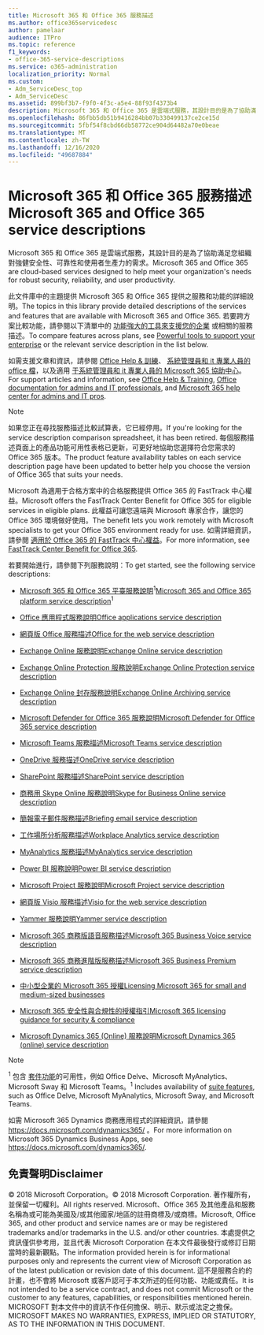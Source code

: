 ```yaml
---
title: Microsoft 365 和 Office 365 服務描述
ms.author: office365servicedesc
author: pamelaar
audience: ITPro
ms.topic: reference
f1_keywords:
- office-365-service-descriptions
ms.service: o365-administration
localization_priority: Normal
ms.custom:
- Adm_ServiceDesc_top
- Adm_ServiceDesc
ms.assetid: 899bf3b7-f9f0-4f3c-a5e4-88f93f4373b4
description: Microsoft 365 和 Office 365 是雲端式服務，其設計目的是為了協助滿足您組織對強健安全性、可靠性和使用者生產力的需求。
ms.openlocfilehash: 86fbb5db51b9416284bb07b330499137ce2ce15d
ms.sourcegitcommit: 5fbf54f8cbd66db58772ce904d64482a70e0beae
ms.translationtype: MT
ms.contentlocale: zh-TW
ms.lasthandoff: 12/16/2020
ms.locfileid: "49687884"
---
```

# <a name="microsoft-365-and-office-365-service-descriptions"></a><span data-ttu-id="e313e-103">Microsoft 365 和 Office 365 服務描述</span><span class="sxs-lookup"><span data-stu-id="e313e-103">Microsoft 365 and Office 365 service descriptions</span></span> 

<span data-ttu-id="e313e-104">Microsoft 365 和 Office 365 是雲端式服務，其設計目的是為了協助滿足您組織對強健安全性、可靠性和使用者生產力的需求。</span><span class="sxs-lookup"><span data-stu-id="e313e-104">Microsoft 365 and Office 365 are cloud-based services designed to help meet your organization's needs for robust security, reliability, and user productivity.</span></span> 
  
<span data-ttu-id="e313e-105">此文件庫中的主題提供 Microsoft 365 和 Office 365 提供之服務和功能的詳細說明。</span><span class="sxs-lookup"><span data-stu-id="e313e-105">The topics in this library provide detailed descriptions of the services and features that are available with Microsoft 365 and Office 365.</span></span> <span data-ttu-id="e313e-106">若要跨方案比較功能，請參閱以下清單中的 [功能強大的工具來支援您的企業](https://go.microsoft.com/fwlink/?LinkID=799177&amp;clcid=0x409) 或相關的服務描述。</span><span class="sxs-lookup"><span data-stu-id="e313e-106">To compare features across plans, see [Powerful tools to support your enterprise](https://go.microsoft.com/fwlink/?LinkID=799177&amp;clcid=0x409) or the relevant service description in the list below.</span></span> 
  
<span data-ttu-id="e313e-107">如需支援文章和資訊，請參閱 [Office Help & 訓練](https://support.office.com/)、 [系統管理員和 it 專業人員的 office 檔](https://docs.microsoft.com/office/)，以及適用 [于系統管理員和 it 專業人員的 Microsoft 365 協助中心](https://docs.microsoft.com/microsoft-365/)。</span><span class="sxs-lookup"><span data-stu-id="e313e-107">For support articles and information, see [Office Help & Training](https://support.office.com/), [Office documentation for admins and IT professionals](https://docs.microsoft.com/office/), and [Microsoft 365 help center for admins and IT pros](https://docs.microsoft.com/microsoft-365/).</span></span>
  
> [!NOTE]
> <span data-ttu-id="e313e-108">如果您正在尋找服務描述比較試算表，它已經停用。</span><span class="sxs-lookup"><span data-stu-id="e313e-108">If you're looking for the service description comparison spreadsheet, it has been retired.</span></span> <span data-ttu-id="e313e-109">每個服務描述頁面上的產品功能可用性表格已更新，可更好地協助您選擇符合您需求的 Office 365 版本。</span><span class="sxs-lookup"><span data-stu-id="e313e-109">The product feature availability tables on each service description page have been updated to better help you choose the version of Office 365 that suits your needs.</span></span> 
  
<span data-ttu-id="e313e-110">Microsoft 為適用于合格方案中的合格服務提供 Office 365 的 FastTrack 中心權益。</span><span class="sxs-lookup"><span data-stu-id="e313e-110">Microsoft offers the FastTrack Center Benefit for Office 365 for eligible services in eligible plans.</span></span> <span data-ttu-id="e313e-111">此權益可讓您遠端與 Microsoft 專家合作，讓您的 Office 365 環境做好使用。</span><span class="sxs-lookup"><span data-stu-id="e313e-111">The benefit lets you work remotely with Microsoft specialists to get your Office 365 environment ready for use.</span></span> <span data-ttu-id="e313e-112">如需詳細資訊，請參閱 [適用於 Office 365 的 FastTrack 中心權益](https://docs.microsoft.com/fasttrack/O365-fasttrack-benefit-for-office-365)。</span><span class="sxs-lookup"><span data-stu-id="e313e-112">For more information, see [FastTrack Center Benefit for Office 365](https://docs.microsoft.com/fasttrack/O365-fasttrack-benefit-for-office-365).</span></span>
  
<span data-ttu-id="e313e-113">若要開始進行，請參閱下列服務說明：</span><span class="sxs-lookup"><span data-stu-id="e313e-113">To get started, see the following service descriptions:</span></span>
  
- <span data-ttu-id="e313e-114">[Microsoft 365 和 Office 365 平臺服務說明](office-365-platform-service-description/office-365-platform-service-description.md)<sup>1</sup></span><span class="sxs-lookup"><span data-stu-id="e313e-114">[Microsoft 365 and Office 365 platform service description](office-365-platform-service-description/office-365-platform-service-description.md)<sup>1</sup></span></span>

- [<span data-ttu-id="e313e-115">Office 應用程式服務說明</span><span class="sxs-lookup"><span data-stu-id="e313e-115">Office applications service description</span></span>](office-applications-service-description/office-applications-service-description.md)

- [<span data-ttu-id="e313e-116">網頁版 Office 服務描述</span><span class="sxs-lookup"><span data-stu-id="e313e-116">Office for the web service description</span></span>](office-online-service-description/office-online-service-description.md)

- [<span data-ttu-id="e313e-117">Exchange Online 服務說明</span><span class="sxs-lookup"><span data-stu-id="e313e-117">Exchange Online service description</span></span>](exchange-online-service-description/exchange-online-service-description.md)

- [<span data-ttu-id="e313e-118">Exchange Online Protection 服務說明</span><span class="sxs-lookup"><span data-stu-id="e313e-118">Exchange Online Protection service description</span></span>](exchange-online-protection-service-description/exchange-online-protection-service-description.md)

- [<span data-ttu-id="e313e-119">Exchange Online 封存服務說明</span><span class="sxs-lookup"><span data-stu-id="e313e-119">Exchange Online Archiving service description</span></span>](exchange-online-archiving-service-description/exchange-online-archiving-service-description.md)

- [<span data-ttu-id="e313e-120">Microsoft Defender for Office 365 服務說明</span><span class="sxs-lookup"><span data-stu-id="e313e-120">Microsoft Defender for Office 365 service description</span></span>](office-365-advanced-threat-protection-service-description.md)

- [<span data-ttu-id="e313e-121">Microsoft Teams 服務描述</span><span class="sxs-lookup"><span data-stu-id="e313e-121">Microsoft Teams service description</span></span>](teams-service-description.md)

- [<span data-ttu-id="e313e-122">OneDrive 服務描述</span><span class="sxs-lookup"><span data-stu-id="e313e-122">OneDrive service description</span></span>](onedrive-for-business-service-description.md)

- [<span data-ttu-id="e313e-123">SharePoint 服務描述</span><span class="sxs-lookup"><span data-stu-id="e313e-123">SharePoint service description</span></span>](sharepoint-online-service-description/sharepoint-online-service-description.md)

- [<span data-ttu-id="e313e-124">商務用 Skype Online 服務說明</span><span class="sxs-lookup"><span data-stu-id="e313e-124">Skype for Business Online service description</span></span>](skype-for-business-online-service-description/skype-for-business-online-service-description.md)

- [<span data-ttu-id="e313e-125">簡報電子郵件服務描述</span><span class="sxs-lookup"><span data-stu-id="e313e-125">Briefing email service description</span></span>](briefing-service-description.md)

- [<span data-ttu-id="e313e-126">工作場所分析服務描述</span><span class="sxs-lookup"><span data-stu-id="e313e-126">Workplace Analytics service description</span></span>](workplace-analytics-service-description.md)

- [<span data-ttu-id="e313e-127">MyAnalytics 服務描述</span><span class="sxs-lookup"><span data-stu-id="e313e-127">MyAnalytics service description</span></span>](mya-service-description.md)

- [<span data-ttu-id="e313e-128">Power BI 服務說明</span><span class="sxs-lookup"><span data-stu-id="e313e-128">Power BI service description</span></span>](power-bi-service-description.md)

- [<span data-ttu-id="e313e-129">Microsoft Project 服務說明</span><span class="sxs-lookup"><span data-stu-id="e313e-129">Microsoft Project service description</span></span>](project-online-service-description/project-online-service-description.md)

- [<span data-ttu-id="e313e-130">網頁版 Visio 服務描述</span><span class="sxs-lookup"><span data-stu-id="e313e-130">Visio for the web service description</span></span>](visio-online-service-description/visio-online-service-description.md)

- [<span data-ttu-id="e313e-131">Yammer 服務說明</span><span class="sxs-lookup"><span data-stu-id="e313e-131">Yammer service description</span></span>](yammer-service-description/yammer-service-description.md)

- [<span data-ttu-id="e313e-132">Microsoft 365 商務版語音服務描述</span><span class="sxs-lookup"><span data-stu-id="e313e-132">Microsoft 365 Business Voice service description</span></span>](microsoft-365-business-voice-service-description.md)

- [<span data-ttu-id="e313e-133">Microsoft 365 商務進階版服務描述</span><span class="sxs-lookup"><span data-stu-id="e313e-133">Microsoft 365 Business Premium service description</span></span>](microsoft-365-service-descriptions/microsoft-365-business-service-description.md)

- [<span data-ttu-id="e313e-134">中小型企業的 Microsoft 365 授權</span><span class="sxs-lookup"><span data-stu-id="e313e-134">Licensing Microsoft 365 for small and medium-sized businesses</span></span>](microsoft-365-service-descriptions/licensing-microsoft-365-in-smb.md)

- [<span data-ttu-id="e313e-135">Microsoft 365 安全性與合規性的授權指引</span><span class="sxs-lookup"><span data-stu-id="e313e-135">Microsoft 365 licensing guidance for security & compliance</span></span>](microsoft-365-service-descriptions/microsoft-365-tenantlevel-services-licensing-guidance/microsoft-365-security-compliance-licensing-guidance.md)

- [<span data-ttu-id="e313e-136">Microsoft Dynamics 365 (Online) 服務說明</span><span class="sxs-lookup"><span data-stu-id="e313e-136">Microsoft Dynamics 365 (online) service description</span></span>](microsoft-dynamics-365-online-service-description.md)

> [!NOTE]
> <span data-ttu-id="e313e-137"><sup>1</sup> 包含 [套件功能](https://docs.microsoft.com/office365/servicedescriptions/office-365-platform-service-description/office-365-suite-features)的可用性，例如 Office Delve、Microsoft MyAnalytics、Microsoft Sway 和 Microsoft Teams。</span><span class="sxs-lookup"><span data-stu-id="e313e-137"><sup>1</sup> Includes availability of [suite features](https://docs.microsoft.com/office365/servicedescriptions/office-365-platform-service-description/office-365-suite-features), such as Office Delve, Microsoft MyAnalytics, Microsoft Sway, and Microsoft Teams.</span></span>
>
> <span data-ttu-id="e313e-138">如需 Microsoft 365 Dynamics 商務應用程式的詳細資訊，請參閱 <https://docs.microsoft.com/dynamics365/> 。</span><span class="sxs-lookup"><span data-stu-id="e313e-138">For more information on Microsoft 365 Dynamics Business Apps, see <https://docs.microsoft.com/dynamics365/>.</span></span>
  
## <a name="disclaimer"></a><span data-ttu-id="e313e-139">免責聲明</span><span class="sxs-lookup"><span data-stu-id="e313e-139">Disclaimer</span></span>

<span data-ttu-id="e313e-140">&copy; 2018 Microsoft Corporation。</span><span class="sxs-lookup"><span data-stu-id="e313e-140">&copy; 2018 Microsoft Corporation.</span></span> <span data-ttu-id="e313e-141">著作權所有，並保留一切權利。</span><span class="sxs-lookup"><span data-stu-id="e313e-141">All rights reserved.</span></span> <span data-ttu-id="e313e-142">Microsoft、Office 365 及其他產品和服務名稱為或可能為美國及/或其他國家/地區的註冊商標及/或商標。</span><span class="sxs-lookup"><span data-stu-id="e313e-142">Microsoft, Office 365, and other product and service names are or may be registered trademarks and/or trademarks in the U.S. and/or other countries.</span></span> <span data-ttu-id="e313e-143">本處提供之資訊僅供參考用，並且代表 Microsoft Corporation 在本文件最後發行或修訂日期當時的最新觀點。</span><span class="sxs-lookup"><span data-stu-id="e313e-143">The information provided herein is for informational purposes only and represents the current view of Microsoft Corporation as of the latest publication or revision date of this document.</span></span> <span data-ttu-id="e313e-144">這不是服務合約的計畫，也不會將 Microsoft 或客戶認可于本文所述的任何功能、功能或責任。</span><span class="sxs-lookup"><span data-stu-id="e313e-144">It is not intended to be a service contract, and does not commit Microsoft or the customer to any features, capabilities, or responsibilities mentioned herein.</span></span> <span data-ttu-id="e313e-145">MICROSOFT 對本文件中的資訊不作任何擔保、明示、默示或法定之擔保。</span><span class="sxs-lookup"><span data-stu-id="e313e-145">MICROSOFT MAKES NO WARRANTIES, EXPRESS, IMPLIED OR STATUTORY, AS TO THE INFORMATION IN THIS DOCUMENT.</span></span>
 